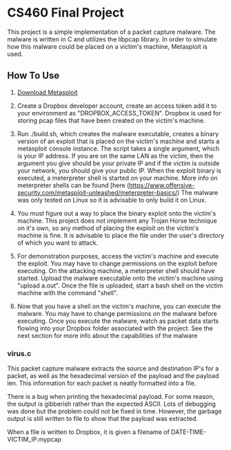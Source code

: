 # CS460 Final Project

This project is a simple implementation of a packet capture malware. The malware is written in C and utilizes the libpcap library. 
In order to simulate how this malware could be placed on a victim's machine, Metasploit is used. 

## How To Use

1. [Download Metasploit](https://www.rapid7.com/products/metasploit/download/)

2. Create a Dropbox developer account, create an access token add it to your environment as "DROPBOX_ACCESS_TOKEN". 
   Dropbox is used for storing pcap files that have been created on the victim's machine.
   
3. Run ./build.sh, which creates the malware executable, creates a binary version of an exploit that is placed on the victim's machine and starts a metasploit console instance. The script takes a single argument, which is your IP address. If you are on the same LAN as the victim, then the argument you give should be your private IP and if the victim is outside your network, you should give your public IP. When the exploit binary is executed, a meterpreter shell is started on your machine. More info on meterpreter shells can be found [here  (https://www.offensive-security.com/metasploit-unleashed/meterpreter-basics/) The malware was only tested on Linux so it is advisable to only build it on Linux.

4. You must figure out a way to place the binary exploit onto the victim's machine. This project does not implement any Trojan Horse technique on it's own, so any method of placing the exploit on the victim's machine is fine. It is advisable to place the file under the user's directory of which you want to attack.

5. For demonstration purposes, access the victim's machine and execute the exploit. You may have to change permissions on the exploit before executing. On the attacking machine, a meterpreter shell should have started. Upload the malware executable onto the victim's machine using "upload a.out". Once the file is uploaded, start a bash shell on the victim machine with the command "shell". 

6. Now that you have a shell on the victim's machine, you can execute the malware. You may have to change permissions on the malware before executing. Once you execute the malware, watch as packet data starts flowing into your Dropbox folder associated with the project. See the next section for more info about the capabilities of the malware

### virus.c

This packet capture malware extracts the source and destination IP's for a packet, as well as the hexadecimal version of the payload and the payload len. This information for each packet is neatly formatted into a file. 

There is a bug when printing the hexadecimal payload. For some reason, the output is gibberish rather than the expected ASCII. Lots of debugging was done but the problem could not be fixed in time. However, the garbage output is still written to file to show that the payload was extracted. 

When a file is written to Dropbox, it is given a filename of DATE-TIME-VICTIM_IP.mypcap

